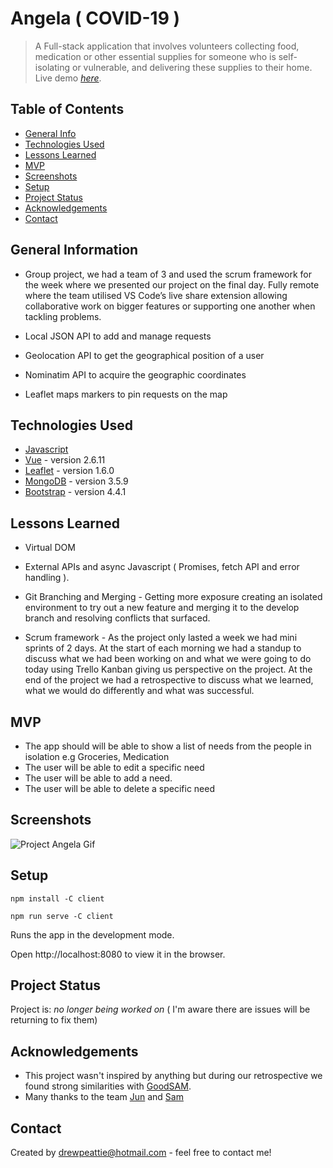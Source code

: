 # Angela ( COVID-19 )
> A Full-stack application that involves volunteers collecting food, medication or other essential supplies for someone who is self-isolating or vulnerable, and delivering these supplies to their home.
> Live demo [_here_](https://boring-wozniak-c62dd8.netlify.app/#/).

## Table of Contents
* [General Info](#general-information)
* [Technologies Used](#technologies-used)
* [Lessons Learned](#Lessons-learned)
* [MVP](#MVP)
* [Screenshots](#screenshots)
* [Setup](#setup)
* [Project Status](#project-status)
* [Acknowledgements](#acknowledgements)
* [Contact](#contact)


## General Information
- Group project, we had a team of 3 and used the scrum framework for the week where we presented our project on the final day. Fully remote where the team utilised VS Code’s live share extension allowing collaborative work on bigger features or supporting one another when tackling problems.

- Local JSON API to add and manage requests
- Geolocation API to get the geographical position of a user
- Nominatim API to acquire the geographic coordinates
- Leaflet maps markers to pin requests on the map


## Technologies Used
- [Javascript](https://www.javascript.com/)
- [Vue](https://vuejs.org/) - version 2.6.11
- [Leaflet](https://leafletjs.com/) - version 1.6.0
- [MongoDB](https://www.mongodb.com/) - version 3.5.9
- [Bootstrap](https://getbootstrap.com) - version 4.4.1


## Lessons Learned
- Virtual DOM 

- External APIs and async Javascript ( Promises, fetch API and error handling ).

- Git Branching and Merging - Getting more exposure creating an isolated environment to try out a new feature and merging it to the develop branch and resolving conflicts that surfaced.

- Scrum framework - As the project only lasted a week we had mini sprints of 2 days. At the start of each morning we had a standup to discuss what we had been working on and what we were going to do today using Trello Kanban giving us perspective on the project. At the end of the project we had a retrospective to discuss what we learned, what we would do differently and what was successful.


## MVP
- The app should will be able to show a list of needs from the people in isolation e.g Groceries, Medication
- The user will be able to edit a specific need
- The user will be able to add a need.
- The user will be able to delete a specific need


## Screenshots
![Project Angela Gif](COVID_App.gif)


## Setup
```
npm install -C client
```
```
npm run serve -C client
```
Runs the app in the development mode.

Open http://localhost:8080 to view it in the browser.


## Project Status
Project is: _no longer being worked on_ ( I'm aware there are issues will be returning to fix them)


## Acknowledgements

- This project wasn't inspired by anything but during our retrospective we found strong similarities with [GoodSAM](https://www.goodsamapp.org/).
- Many thanks to the team [Jun](https://github.com/junInUK) and [Sam](https://github.com/samshum90)

## Contact
Created by [drewpeattie@hotmail.com](mailto:drewpeattie@hotmail.com) - feel free to contact me!


